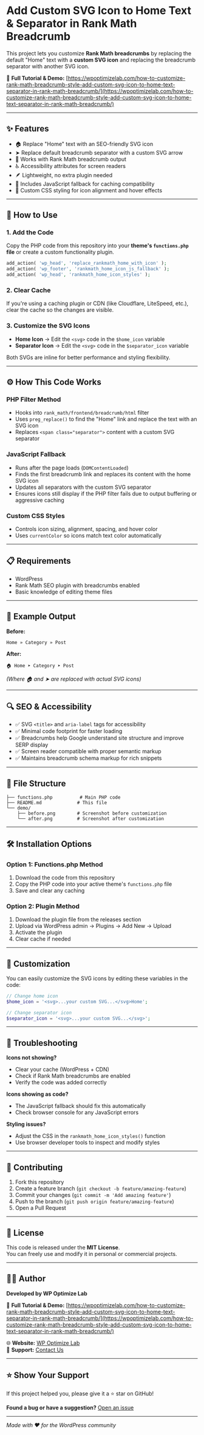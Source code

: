 # Add Custom SVG Icon to Home Text & Separator in Rank Math Breadcrumb

This project lets you customize **Rank Math breadcrumbs** by replacing the default "Home" text with a **custom SVG icon** and replacing the breadcrumb separator with another SVG icon.

📌 **Full Tutorial & Demo:** [https://wpoptimizelab.com/how-to-customize-rank-math-breadcrumb-style-add-custom-svg-icon-to-home-text-separator-in-rank-math-breadcrumb/](https://wpoptimizelab.com/how-to-customize-rank-math-breadcrumb-style-add-custom-svg-icon-to-home-text-separator-in-rank-math-breadcrumb/)

---

## ✨ Features

- 🏠 Replace "Home" text with an SEO-friendly SVG icon
- ➤ Replace default breadcrumb separator with a custom SVG arrow
- 🔧 Works with Rank Math breadcrumb output
- ♿ Accessibility attributes for screen readers
- 🪶 Lightweight, no extra plugin needed
- 🔄 Includes JavaScript fallback for caching compatibility
- 🎨 Custom CSS styling for icon alignment and hover effects

---

## 🚀 How to Use

### 1. Add the Code

Copy the PHP code from this repository into your **theme's `functions.php` file** or create a custom functionality plugin.

```php
add_action( 'wp_head', 'replace_rankmath_home_with_icon' );
add_action( 'wp_footer', 'rankmath_home_icon_js_fallback' );
add_action( 'wp_head', 'rankmath_home_icon_styles' );
```

### 2. Clear Cache

If you're using a caching plugin or CDN (like Cloudflare, LiteSpeed, etc.), clear the cache so the changes are visible.

### 3. Customize the SVG Icons

- **Home Icon** → Edit the `<svg>` code in the `$home_icon` variable
- **Separator Icon** → Edit the `<svg>` code in the `$separator_icon` variable

Both SVGs are inline for better performance and styling flexibility.

---

## ⚙️ How This Code Works

### PHP Filter Method
- Hooks into `rank_math/frontend/breadcrumb/html` filter
- Uses `preg_replace()` to find the "Home" link and replace the text with an SVG icon
- Replaces `<span class="separator">` content with a custom SVG separator

### JavaScript Fallback
- Runs after the page loads (`DOMContentLoaded`)
- Finds the first breadcrumb link and replaces its content with the home SVG icon
- Updates all separators with the custom SVG separator
- Ensures icons still display if the PHP filter fails due to output buffering or aggressive caching

### Custom CSS Styles
- Controls icon sizing, alignment, spacing, and hover color
- Uses `currentColor` so icons match text color automatically

---

## 📋 Requirements

- WordPress
- Rank Math SEO plugin with breadcrumbs enabled
- Basic knowledge of editing theme files

---

## 🎯 Example Output

**Before:**
```
Home » Category » Post
```

**After:**
```
🏠 Home ➤ Category ➤ Post
```
*(Where 🏠 and ➤ are replaced with actual SVG icons)*

---

## 🔍 SEO & Accessibility

- ✅ SVG `<title>` and `aria-label` tags for accessibility
- ✅ Minimal code footprint for faster loading  
- ✅ Breadcrumbs help Google understand site structure and improve SERP display
- ✅ Screen reader compatible with proper semantic markup
- ✅ Maintains breadcrumb schema markup for rich snippets

---

## 📁 File Structure

```
├── functions.php          # Main PHP code
├── README.md             # This file
└── demo/
    ├── before.png        # Screenshot before customization
    └── after.png         # Screenshot after customization
```

---

## 🛠️ Installation Options

### Option 1: Functions.php Method
1. Download the code from this repository
2. Copy the PHP code into your active theme's `functions.php` file
3. Save and clear any caching

### Option 2: Plugin Method
1. Download the plugin file from the releases section
2. Upload via WordPress admin → Plugins → Add New → Upload
3. Activate the plugin
4. Clear cache if needed

---

## 🎨 Customization

You can easily customize the SVG icons by editing these variables in the code:

```php
// Change home icon
$home_icon = '<svg>...your custom SVG...</svg>Home';

// Change separator icon  
$separator_icon = '<svg>...your custom SVG...</svg>';
```

---

## 🐛 Troubleshooting

**Icons not showing?**
- Clear your cache (WordPress + CDN)
- Check if Rank Math breadcrumbs are enabled
- Verify the code was added correctly

**Icons showing as code?**
- The JavaScript fallback should fix this automatically
- Check browser console for any JavaScript errors

**Styling issues?**
- Adjust the CSS in the `rankmath_home_icon_styles()` function
- Use browser developer tools to inspect and modify styles

---

## 🤝 Contributing

1. Fork this repository
2. Create a feature branch (`git checkout -b feature/amazing-feature`)
3. Commit your changes (`git commit -m 'Add amazing feature'`)
4. Push to the branch (`git push origin feature/amazing-feature`)
5. Open a Pull Request

---

## 📄 License

This code is released under the **MIT License**.  
You can freely use and modify it in personal or commercial projects.

---

## 👨‍💻 Author

**Developed by WP Optimize Lab**

📌 **Full Tutorial & Demo:** [https://wpoptimizelab.com/how-to-customize-rank-math-breadcrumb-style-add-custom-svg-icon-to-home-text-separator-in-rank-math-breadcrumb/](https://wpoptimizelab.com/how-to-customize-rank-math-breadcrumb-style-add-custom-svg-icon-to-home-text-separator-in-rank-math-breadcrumb/)

🌐 **Website:** [WP Optimize Lab](https://wpoptimizelab.com)  
📧 **Support:** [Contact Us](https://wpoptimizelab.com/contact)

---

## ⭐ Show Your Support

If this project helped you, please give it a ⭐ star on GitHub!

**Found a bug or have a suggestion?** [Open an issue](../../issues)

---

*Made with ❤️ for the WordPress community*
